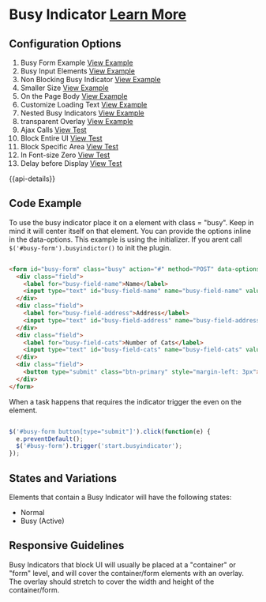 
# Busy Indicator  [Learn More](#)

## Configuration Options

1. Busy Form Example [View Example]( ../components/busyindicator/example-index)
2. Busy Input Elements [View Example]( ../components/busyindicator/example-inputs)
3. Non Blocking Busy Indicator [View Example]( ../components/busyindicator/example-non-blocking)
4. Smaller Size [View Example]( ../components/busyindicator/example-small)
5. On the Page Body [View Example]( ../components/busyindicator/example-body)
6. Customize Loading Text [View Example]( ../components/busyindicator/example-custom-loading-text.html)
7. Nested Busy Indicators [View Example]( ../components/busyindicator/example-nested.html)
8. transparent Overlay [View Example]( ../components/busyindicator/example-transparent-overlay.html)
9. Ajax Calls [View Test]( ../components/busyindicator/test-ajax-calls)
10. Block Entire UI [View Test]( ../components/busyindicator/test-ajax-calls)
11. Block Specific Area [View Test]( ../components/busyindicator/test-ajax-calls)
12. In Font-size Zero [View Test]( ../components/busyindicator/test-contained-in-font-size-0)
13. Delay before Display [View Test]( ../components/busyindicator/test-delayed-display.html)

{{api-details}}

## Code Example

To use the busy indicator place it on a element with class = "busy". Keep in mind it will center itself on that element.
You can provide the options inline in the data-options. This example is using the initializer. If you arent call `$('#busy-form').busyindictor()` to init the plugin.

```html

<form id="busy-form" class="busy" action="#" method="POST" data-options="{ 'displayDelay': 100, 'timeToComplete': 4000 }">
  <div class="field">
    <label for="busy-field-name">Name</label>
    <input type="text" id="busy-field-name" name="busy-field-name" value="" />
  </div>
  <div class="field">
    <label for="busy-field-address">Address</label>
    <input type="text" id="busy-field-address" name="busy-field-address" value="" />
  </div>
  <div class="field">
    <label for="busy-field-cats">Number of Cats</label>
    <input type="text" id="busy-field-cats" name="busy-field-cats" value="" />
  </div>
  <div class="field">
    <button type="submit" class="btn-primary" style="margin-left: 3px">Submit</button>
  </div>
</form>


```

When a task happens that requires the indicator trigger the even on the element.

```javascript

$('#busy-form button[type="submit"]').click(function(e) {
  e.preventDefault();
  $('#busy-form').trigger('start.busyindicator');
});


```

## States and Variations

Elements that contain a Busy Indicator will have the following states:

-   Normal
-   Busy (Active)

## Responsive Guidelines

Busy Indicators that block UI will usually be placed at a "container" or "form" level, and will cover the container/form elements with an overlay. The overlay should stretch to cover the width and height of the container/form.
